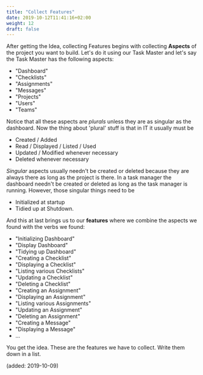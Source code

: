```yaml
---
title: "Collect Features"
date: 2019-10-12T11:41:16+02:00
weight: 12
draft: false
---
```



After getting the Idea, collecting Features begins with collecting **Aspects**
of the project you want to build. Let's do it using our Task Master and let's
say the Task Master has the following aspects:

* "Dashboard"
* "Checklists"
* "Assignments"
* "Messages"
* "Projects"
* "Users"
* "Teams"

Notice that all these aspects are *plurals* unless they are as singular as the dashboard. Now the thing about 'plural' stuff is that in IT it usually must be 

* Created / Added
* Read / Displayed / Listed / Used
* Updated / Modified whenever necessary
* Deleted whenever necessary

*Singular* aspects usually needn't be created or deleted because they are always there as long as the project is there. In a task manager the dashboard needn't be created or deleted as long as the task manager is running. However, those singular things need to be 

* Initialized at startup
* Tidied up at Shutdown.

And this at last brings us to our **features** where we combine the aspects we found with the verbs we found:

* "Initializing Dashboard"
* "Display Dashboard"
* "Tidying up Dashboard"
* "Creating a Checklist"
* "Displaying a Checklist"
* "Listing various Checklists"
* "Updating a Checklist"
* "Deleting a Checklist"
* "Creating an Assignment"
* "Displaying an Assignment"
* "Listing various Assignments"
* "Updating an Assignment"
* "Deleting an Assignment"
* "Creating a Message"
* "Displaying a Message"
* ... 

You get the idea. These are the features we have to collect. Write them down in a list.

(added: 2019-10-09)



